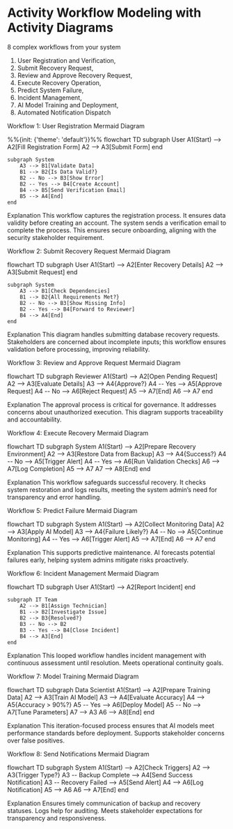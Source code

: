 # Activity Workflow Modeling with Activity Diagrams

8 complex workflows from your system

1. User Registration and Verification, 
2. Submit Recovery Request, 
3. Review and Approve Recovery Request, 
4. Execute Recovery Operation, 
5. Predict System Failure, 
6. Incident Management, 
7. AI Model Training and Deployment, 
8. Automated Notification Dispatch

Workflow 1: User Registration
Mermaid Diagram

%%{init: {'theme': 'default'}}%%
flowchart TD
    subgraph User
        A1(Start) --> A2[Fill Registration Form]
        A2 --> A3[Submit Form]
    end

    subgraph System
        A3 --> B1[Validate Data]
        B1 --> B2{Is Data Valid?}
        B2 -- No --> B3[Show Error]
        B2 -- Yes --> B4[Create Account]
        B4 --> B5[Send Verification Email]
        B5 --> A4[End]
    end


Explanation
This workflow captures the registration process. It ensures data validity before creating an account. The system sends a verification email to complete the process. This ensures secure onboarding, aligning with the security stakeholder requirement.

Workflow 2: Submit Recovery Request
Mermaid Diagram

flowchart TD
    subgraph User
        A1(Start) --> A2[Enter Recovery Details]
        A2 --> A3[Submit Request]
    end

    subgraph System
        A3 --> B1[Check Dependencies]
        B1 --> B2{All Requirements Met?}
        B2 -- No --> B3[Show Missing Info]
        B2 -- Yes --> B4[Forward to Reviewer]
        B4 --> A4[End]
    end

Explanation
This diagram handles submitting database recovery requests. Stakeholders are concerned about incomplete inputs; this workflow ensures validation before processing, improving reliability.

Workflow 3: Review and Approve Request
Mermaid Diagram

flowchart TD
    subgraph Reviewer
        A1(Start) --> A2[Open Pending Request]
        A2 --> A3[Evaluate Details]
        A3 --> A4{Approve?}
        A4 -- Yes --> A5[Approve Request]
        A4 -- No --> A6[Reject Request]
        A5 --> A7[End]
        A6 --> A7
    end

Explanation
The approval process is critical for governance. It addresses concerns about unauthorized execution. This diagram supports traceability and accountability.

Workflow 4: Execute Recovery
Mermaid Diagram

flowchart TD
    subgraph System
        A1(Start) --> A2[Prepare Recovery Environment]
        A2 --> A3[Restore Data from Backup]
        A3 --> A4{Success?}
        A4 -- No --> A5[Trigger Alert]
        A4 -- Yes --> A6[Run Validation Checks]
        A6 --> A7[Log Completion]
        A5 --> A7
        A7 --> A8[End]
    end

Explanation
This workflow safeguards successful recovery. It checks system restoration and logs results, meeting the system admin’s need for transparency and error handling.

Workflow 5: Predict Failure
Mermaid Diagram

flowchart TD
    subgraph System
        A1(Start) --> A2[Collect Monitoring Data]
        A2 --> A3[Apply AI Model]
        A3 --> A4{Failure Likely?}
        A4 -- No --> A5[Continue Monitoring]
        A4 -- Yes --> A6[Trigger Alert]
        A5 --> A7[End]
        A6 --> A7
    end

Explanation
This supports predictive maintenance. AI forecasts potential failures early, helping system admins mitigate risks proactively.

Workflow 6: Incident Management
Mermaid Diagram

flowchart TD
    subgraph User
        A1(Start) --> A2[Report Incident]
    end

    subgraph IT Team
        A2 --> B1[Assign Technician]
        B1 --> B2[Investigate Issue]
        B2 --> B3{Resolved?}
        B3 -- No --> B2
        B3 -- Yes --> B4[Close Incident]
        B4 --> A3[End]
    end

Explanation
This looped workflow handles incident management with continuous assessment until resolution. Meets operational continuity goals.

Workflow 7: Model Training
Mermaid Diagram

flowchart TD
    subgraph Data Scientist
        A1(Start) --> A2[Prepare Training Data]
        A2 --> A3[Train AI Model]
        A3 --> A4[Evaluate Accuracy]
        A4 --> A5{Accuracy > 90%?}
        A5 -- Yes --> A6[Deploy Model]
        A5 -- No --> A7[Tune Parameters]
        A7 --> A3
        A6 --> A8[End]
    end

Explanation
This iteration-focused process ensures that AI models meet performance standards before deployment. Supports stakeholder concerns over false positives.

Workflow 8: Send Notifications
Mermaid Diagram

flowchart TD
    subgraph System
        A1(Start) --> A2[Check Triggers]
        A2 --> A3{Trigger Type?}
        A3 -- Backup Complete --> A4[Send Success Notification]
        A3 -- Recovery Failed --> A5[Send Alert]
        A4 --> A6[Log Notification]
        A5 --> A6
        A6 --> A7[End]
    end

Explanation
Ensures timely communication of backup and recovery statuses. Logs help for auditing. Meets stakeholder expectations for transparency and responsiveness.